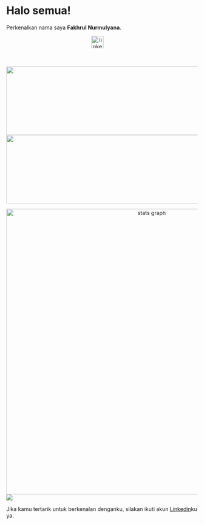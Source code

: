 # Halo semua! 

Perkenalkan nama saya **Fakhrul Nurmulyana**.

<p align="center">
  <a href="www.linkedin.com/in/fakhrul-nurmulyana-760745221"><img width="32px" alt="linkedin" title="linkedin" src="https://i.imgur.com/is4m8of.png"/></a>
  &#8287;&#8287;&#8287;&#8287;&#8287;
</p>

<br/>

<p align="center">
<a href="https://github.com/fakrulnurmulyana">
  <img height="180em" width=750 src="https://github-readme-stats-eight-theta.vercel.app/api?username=fakrulnurmulyana&show_icons=true&theme=merko&include_all_commits=true&count_private=true"/>
  <img height="180em" width=750 src="https://github-readme-stats-eight-theta.vercel.app/api/top-langs/?username=fakrulnurmulyana&layout=compact&langs_count=8&theme=merko"/>
</a>
</p>

<div align="center">
  <img src="http://github-profile-summary-cards.vercel.app/api/cards/profile-details?username=fakrulnurmulyana&theme=merko" width=750  alt="stats graph"/>

</div>
<img src= "https://github-readme-activity-graph.vercel.app/graph?username=fakrulnurmulyana&theme=merko">

<br/>

Jika kamu tertarik untuk berkenalan denganku, silakan ikuti akun [Linkedin](www.linkedin.com/in/fakhrul-nurmulyana-760745221)ku ya.
